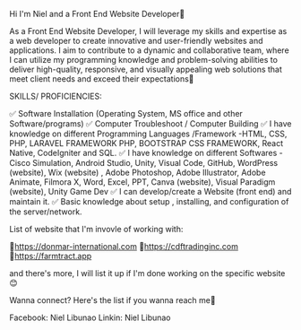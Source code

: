 Hi I'm Niel and a Front End Website Developer👋

As a Front End Website Developer, I will leverage my skills and expertise as a web developer to create innovative and user-friendly websites and applications. I aim to contribute to a dynamic and collaborative team, where I can utilize my programming knowledge and problem-solving abilities to deliver high-quality, responsive, and visually appealing web solutions that meet client needs and exceed their expectations💯

SKILLS/ PROFICIENCIES:

✅ Software Installation (Operating System, MS office and other  Software/programs)
✅ Computer Troubleshoot / Computer Building
✅ I have knowledge on different Programming Languages /Framework
-HTML, CSS, PHP, LARAVEL FRAMEWORK PHP, BOOTSTRAP CSS FRAMEWORK, React Native, CodeIgniter and SQL.
✅ I have knowledge on different Softwares
-Cisco Simulation, Android Studio, Unity, Visual Code, GitHub, WordPress (website), Wix (website) , Adobe Photoshop, Adobe Illustrator, Adobe Animate, Filmora X, Word, Excel, PPT, Canva (website), Visual Paradigm (website), Unity Game Dev
✅ I can develop/create a Website (front end) and maintain it.
✅ Basic knowledge about setup , installing, and configuration of the server/network.

List of website that I'm invovle of working with:

🔗https://donmar-international.com
🔗https://cdftradinginc.com
🔗https://farmtract.app

and there's more, I will list it up if I'm done working on the specific website😊

Wanna connect? Here's the list if you wanna reach me🤝

Facebook: Niel Libunao
Linkin: Niel Libunao


